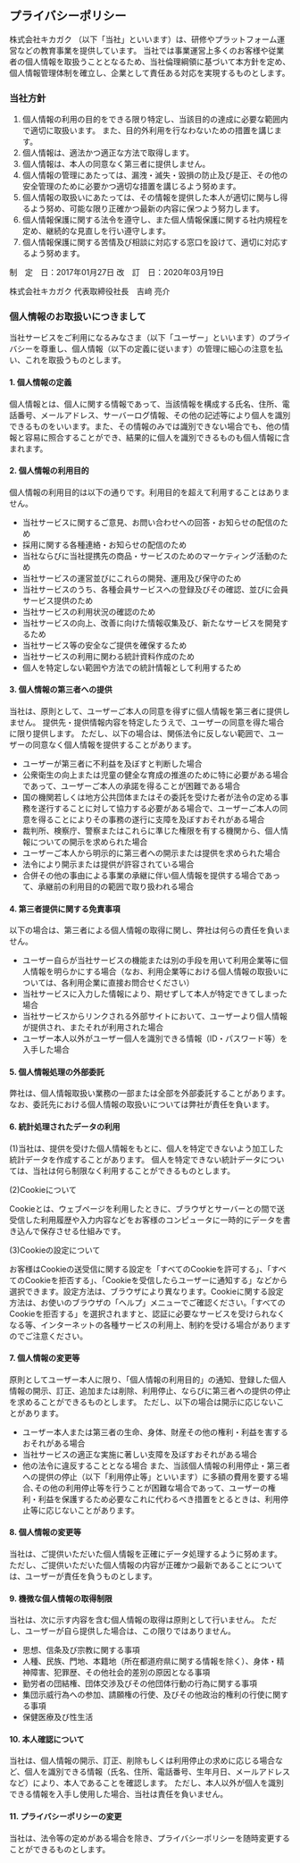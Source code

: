 ## プライバシーポリシー

株式会社キカガク （以下「当社」といいます）は、研修やプラットフォーム運営などの教育事業を提供しています。 当社では事業運営上多くのお客様や従業者の個人情報を取扱うこととなるため、当社倫理綱領に基づいて本方針を定め、個人情報管理体制を確立し、企業として責任ある対応を実現するものとします。

### 当社方針

1. 個人情報の利用の目的をできる限り特定し、当該目的の達成に必要な範囲内で適切に取扱います。 また、目的外利用を行なわないための措置を講じます。
2. 個人情報は、適法かつ適正な方法で取得します。
3. 個人情報は、本人の同意なく第三者に提供しません。
4. 個人情報の管理にあたっては、漏洩・滅失・毀損の防止及び是正、その他の安全管理のために必要かつ適切な措置を講じるよう努めます。
5. 個人情報の取扱いにあたっては、その情報を提供した本人が適切に関与し得るよう努め、可能な限り正確かつ最新の内容に保つよう努力します。
6. 個人情報保護に関する法令を遵守し、また個人情報保護に関する社内規程を定め、継続的な見直しを行い遵守します。
7. 個人情報保護に関する苦情及び相談に対応する窓口を設けて、適切に対応するよう努めます。

制　定　日：2017年01月27日 改　訂　日：2020年03月19日

株式会社キカガク 代表取締役社長　吉﨑 亮介

### 個人情報のお取扱いにつきまして

当社サービスをご利用になるみなさま（以下「ユーザー」といいます）のプライバシーを尊重し、個人情報（以下の定義に従います）の管理に細心の注意を払い、これを取扱うものとします。

#### 1. 個人情報の定義

個人情報とは、個人に関する情報であって、当該情報を構成する氏名、住所、電話番号、メールアドレス、サーバーログ情報、その他の記述等により個人を識別できるものをいいます。また、その情報のみでは識別できない場合でも、他の情報と容易に照合することができ、結果的に個人を識別できるものも個人情報に含まれます。

#### 2. 個人情報の利用目的

個人情報の利用目的は以下の通りです。利用目的を超えて利用することはありません。

- 当社サービスに関するご意見、お問い合わせへの回答・お知らせの配信のため
- 採用に関する各種連絡・お知らせの配信のため
- 当社ならびに当社提携先の商品・サービスのためのマーケティング活動のため
- 当社サービスの運営並びにこれらの開発、運用及び保守のため
- 当社サービスのうち、各種会員サービスへの登録及びその確認、並びに会員サービス提供のため
- 当社サービスの利用状況の確認のため
- 当社サービスの向上、改善に向けた情報収集及び、新たなサービスを開発するため
- 当社サービス等の安全なご提供を確保するため
- 当社サービスの利用に関わる統計資料作成のため
- 個人を特定しない範囲や方法での統計情報として利用するため

#### 3. 個人情報の第三者への提供

当社は、原則として、ユーザーご本人の同意を得ずに個人情報を第三者に提供しません。 提供先・提供情報内容を特定したうえで、ユーザーの同意を得た場合に限り提供します。 ただし、以下の場合は、関係法令に反しない範囲で、ユーザーの同意なく個人情報を提供することがあります。

- ユーザーが第三者に不利益を及ぼすと判断した場合
- 公衆衛生の向上または児童の健全な育成の推進のために特に必要がある場合であって、ユーザーご本人の承諾を得ることが困難である場合
- 国の機関若しくは地方公共団体またはその委託を受けた者が法令の定める事務を遂行することに対して協力する必要がある場合で、ユーザーご本人の同意を得ることによりその事務の遂行に支障を及ぼすおそれがある場合
- 裁判所、検察庁、警察またはこれらに準じた権限を有する機関から、個人情報についての開示を求められた場合
- ユーザーご本人から明示的に第三者への開示または提供を求められた場合
- 法令により開示または提供が許容されている場合
- 合併その他の事由による事業の承継に伴い個人情報を提供する場合であって、承継前の利用目的の範囲で取り扱われる場合

#### 4. 第三者提供に関する免責事項

以下の場合は、第三者による個人情報の取得に関し、弊社は何らの責任を負いません。

- ユーザー自らが当社サービスの機能または別の手段を用いて利用企業等に個人情報を明らかにする場合（なお、利用企業等における個人情報の取扱いについては、各利用企業に直接お問合せください）
- 当社サービスに入力した情報により、期せずして本人が特定できてしまった場合
- 当社サービスからリンクされる外部サイトにおいて、ユーザーより個人情報が提供され、またそれが利用された場合
- ユーザー本人以外がユーザー個人を識別できる情報（ID・パスワード等）を入手した場合

#### 5. 個人情報処理の外部委託

弊社は、個人情報取扱い業務の一部または全部を外部委託することがあります。 なお、委託先における個人情報の取扱いについては弊社が責任を負います。

#### 6. 統計処理されたデータの利用

(1)当社は、提供を受けた個人情報をもとに、個人を特定できないよう加工した統計データを作成することがあります。 個人を特定できない統計データについては、当社は何ら制限なく利用することができるものとします。

(2)Cookieについて

Cookieとは、ウェブページを利用したときに、ブラウザとサーバーとの間で送受信した利用履歴や入力内容などをお客様のコンピュータに一時的にデータを書き込んで保存させる仕組みです。

(3)Cookieの設定について

お客様はCookieの送受信に関する設定を「すべてのCookieを許可する」、「すべてのCookieを拒否する」、「Cookieを受信したらユーザーに通知する」などから選択できます。設定方法は、ブラウザにより異なります。Cookieに関する設定方法は、お使いのブラウザの「ヘルプ」メニューでご確認ください。「すべてのCookieを拒否する」を選択されますと、認証に必要なサービスを受けられなくなる等、インターネットの各種サービスの利用上、制約を受ける場合がありますのでご注意ください。

#### 7. 個人情報の変更等

原則としてユーザー本人に限り、「個人情報の利用目的」の通知、登録した個人情報の開示、訂正、追加または削除、利用停止、ならびに第三者への提供の停止を求めることができるものとします。 ただし、以下の場合は開示に応じないことがあります。

- ユーザー本人または第三者の生命、身体、財産その他の権利・利益を害するおそれがある場合
- 当社サービスの適正な実施に著しい支障を及ぼすおそれがある場合
- 他の法令に違反することとなる場合 また、当該個人情報の利用停止・第三者への提供の停止（以下「利用停止等」といいます）に多額の費用を要する場合､その他の利用停止等を行うことが困難な場合であって、ユーザーの権利・利益を保護するため必要なこれに代わるべき措置をとるときは、利用停止等に応じないことがあります。

#### 8. 個人情報の変更等

当社は、ご提供いただいた個人情報を正確にデータ処理するように努めます。 ただし、ご提供いただいた個人情報の内容が正確かつ最新であることについては、ユーザーが責任を負うものとします。

#### 9. 機微な個人情報の取得制限

当社は、次に示す内容を含む個人情報の取得は原則として行いません。 ただし、ユーザーが自ら提供した場合は、この限りではありません。

- 思想、信条及び宗教に関する事項
- 人種、民族、門地、本籍地（所在都道府県に関する情報を除く）、身体・精神障害、犯罪歴、その他社会的差別の原因となる事項
- 勤労者の団結権、団体交渉及びその他団体行動の行為に関する事項
- 集団示威行為への参加、請願権の行使、及びその他政治的権利の行使に関する事項
- 保健医療及び性生活

#### 10. 本人確認について

当社は、個人情報の開示、訂正、削除もしくは利用停止の求めに応じる場合など、個人を識別できる情報（氏名、住所、電話番号、生年月日、メールアドレスなど）により、本人であることを確認します。 ただし、本人以外が個人を識別できる情報を入手し使用した場合、当社は責任を負いません。

#### 11. プライバシーポリシーの変更

当社は、法令等の定めがある場合を除き、プライバシーポリシーを随時変更することができるものとします。